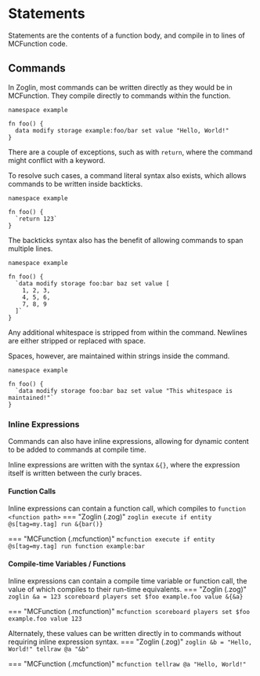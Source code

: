 # Statements
Statements are the contents of a function body, and compile in to lines of MCFunction code.

## Commands
In Zoglin, most commands can be written directly as they would be in MCFunction.
They compile directly to commands within the function.

```zoglin title="main.zog"
namespace example

fn foo() {
  data modify storage example:foo/bar set value "Hello, World!"
}
```

There are a couple of exceptions, such as with `return`, where the command might conflict with a keyword.

To resolve such cases, a command literal syntax also exists, which allows commands to be written inside backticks.
```zoglin title="main.zog"
namespace example

fn foo() {
  `return 123`
}
```

The backticks syntax also has the benefit of allowing commands to span multiple lines.
```zoglin title="main.zog"
namespace example

fn foo() {
  `data modify storage foo:bar baz set value [
    1, 2, 3,
    4, 5, 6,
    7, 8, 9
  ]`
}
```

Any additional whitespace is stripped from within the command. Newlines are either stripped or replaced with space.

Spaces, however, are maintained within strings inside the command.
```zoglin title="main.zog"
namespace example

fn foo() {
  `data modify storage foo:bar baz set value "This whitespace is    maintained!"`
}
```

### Inline Expressions
Commands can also have inline expressions, allowing for dynamic content to be added to commands at
compile time.

Inline expressions are written with the syntax `&{}`, where the expression itself is written between
the curly braces.

#### Function Calls
Inline expressions can contain a function call, which compiles to `function <function path>`
=== "Zoglin (.zog)"
    ```zoglin
    execute if entity @s[tag=my.tag] run &{bar()}
    ```

=== "MCFunction (.mcfunction)"
    ```mcfunction
    execute if entity @s[tag=my.tag] run function example:bar
    ```

#### Compile-time Variables / Functions
Inline expressions can contain a compile time variable or function call,
the value of which compiles to their run-time equivalents.
=== "Zoglin (.zog)"
    ```zoglin
    &a = 123
    scoreboard players set $foo example.foo value &{&a}
    ```

=== "MCFunction (.mcfunction)"
    ```mcfunction
    scoreboard players set $foo example.foo value 123
    ```

Alternately, these values can be written directly in to commands without
requiring inline expression syntax.
=== "Zoglin (.zog)"
    ```zoglin
    &b = "Hello, World!"
    tellraw @a "&b"
    ```

=== "MCFunction (.mcfunction)"
    ```mcfunction
    tellraw @a "Hello, World!"
    ```